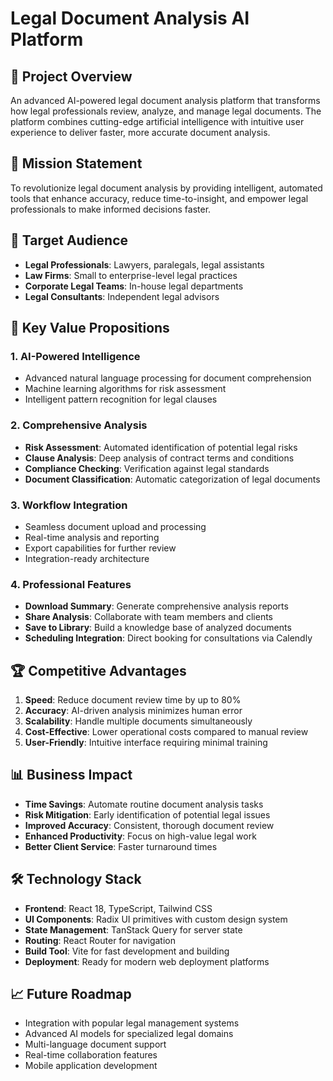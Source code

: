 # Legal Document Analysis AI Platform

## 🎯 Project Overview

An advanced AI-powered legal document analysis platform that transforms how legal professionals review, analyze, and manage legal documents. The platform combines cutting-edge artificial intelligence with intuitive user experience to deliver faster, more accurate document analysis.

## 🚀 Mission Statement

To revolutionize legal document analysis by providing intelligent, automated tools that enhance accuracy, reduce time-to-insight, and empower legal professionals to make informed decisions faster.

## 🎯 Target Audience

- **Legal Professionals**: Lawyers, paralegals, legal assistants
- **Law Firms**: Small to enterprise-level legal practices
- **Corporate Legal Teams**: In-house legal departments
- **Legal Consultants**: Independent legal advisors

## 🌟 Key Value Propositions

### 1. **AI-Powered Intelligence**
- Advanced natural language processing for document comprehension
- Machine learning algorithms for risk assessment
- Intelligent pattern recognition for legal clauses

### 2. **Comprehensive Analysis**
- **Risk Assessment**: Automated identification of potential legal risks
- **Clause Analysis**: Deep analysis of contract terms and conditions
- **Compliance Checking**: Verification against legal standards
- **Document Classification**: Automatic categorization of legal documents

### 3. **Workflow Integration**
- Seamless document upload and processing
- Real-time analysis and reporting
- Export capabilities for further review
- Integration-ready architecture

### 4. **Professional Features**
- **Download Summary**: Generate comprehensive analysis reports
- **Share Analysis**: Collaborate with team members and clients
- **Save to Library**: Build a knowledge base of analyzed documents
- **Scheduling Integration**: Direct booking for consultations via Calendly

## 🏆 Competitive Advantages

1. **Speed**: Reduce document review time by up to 80%
2. **Accuracy**: AI-driven analysis minimizes human error
3. **Scalability**: Handle multiple documents simultaneously
4. **Cost-Effective**: Lower operational costs compared to manual review
5. **User-Friendly**: Intuitive interface requiring minimal training

## 📊 Business Impact

- **Time Savings**: Automate routine document analysis tasks
- **Risk Mitigation**: Early identification of potential legal issues
- **Improved Accuracy**: Consistent, thorough document review
- **Enhanced Productivity**: Focus on high-value legal work
- **Better Client Service**: Faster turnaround times

## 🛠 Technology Stack

- **Frontend**: React 18, TypeScript, Tailwind CSS
- **UI Components**: Radix UI primitives with custom design system
- **State Management**: TanStack Query for server state
- **Routing**: React Router for navigation
- **Build Tool**: Vite for fast development and building
- **Deployment**: Ready for modern web deployment platforms

## 📈 Future Roadmap

- Integration with popular legal management systems
- Advanced AI models for specialized legal domains
- Multi-language document support
- Real-time collaboration features
- Mobile application development